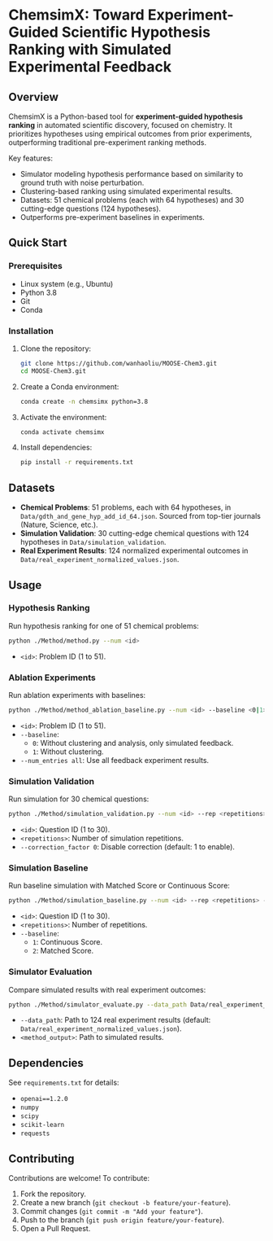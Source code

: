 # ChemsimX: Toward Experiment-Guided Scientific Hypothesis Ranking with Simulated Experimental Feedback

## Overview
ChemsimX is a Python-based tool for **experiment-guided hypothesis ranking** in automated scientific discovery, focused on chemistry. It prioritizes hypotheses using empirical outcomes from prior experiments, outperforming traditional pre-experiment ranking methods.

Key features:
- Simulator modeling hypothesis performance based on similarity to ground truth with noise perturbation.
- Clustering-based ranking using simulated experimental results.
- Datasets: 51 chemical problems (each with 64 hypotheses) and 30 cutting-edge questions (124 hypotheses).
- Outperforms pre-experiment baselines in experiments.

## Quick Start

### Prerequisites
- Linux system (e.g., Ubuntu)
- Python 3.8
- Git
- Conda

### Installation
1. Clone the repository:
   ```bash
   git clone https://github.com/wanhaoliu/MOOSE-Chem3.git
   cd MOOSE-Chem3.git
   ```
2. Create a Conda environment:
   ```bash
   conda create -n chemsimx python=3.8
   ```
3. Activate the environment:
   ```bash
   conda activate chemsimx
   ```
4. Install dependencies:
   ```bash
   pip install -r requirements.txt
   ```

## Datasets
- **Chemical Problems**: 51 problems, each with 64 hypotheses, in `Data/gdth_and_gene_hyp_add_id_64.json`. Sourced from top-tier journals (Nature, Science, etc.).
- **Simulation Validation**: 30 cutting-edge chemical questions with 124 hypotheses in `Data/simulation_validation`.
- **Real Experiment Results**: 124 normalized experimental outcomes in `Data/real_experiment_normalized_values.json`.

## Usage

### Hypothesis Ranking
Run hypothesis ranking for one of 51 chemical problems:
```bash
python ./Method/method.py --num <id>
```
- `<id>`: Problem ID (1 to 51).

### Ablation Experiments
Run ablation experiments with baselines:
```bash
python ./Method/method_ablation_baseline.py --num <id> --baseline <0|1> --num_entries all
```
- `<id>`: Problem ID (1 to 51).
- `--baseline`:
  - `0`: Without clustering and analysis, only simulated feedback.
  - `1`: Without clustering.
- `--num_entries all`: Use all feedback experiment results.

### Simulation Validation
Run simulation for 30 chemical questions:
```bash
python ./Method/simulation_validation.py --num <id> --rep <repetitions> --correction_factor 0
```
- `<id>`: Question ID (1 to 30).
- `<repetitions>`: Number of simulation repetitions.
- `--correction_factor 0`: Disable correction (default: 1 to enable).

### Simulation Baseline
Run baseline simulation with Matched Score or Continuous Score:
```bash
python ./Method/simulation_baseline.py --num <id> --rep <repetitions> --baseline <1|2>
```
- `<id>`: Question ID (1 to 30).
- `<repetitions>`: Number of repetitions.
- `--baseline`:
  - `1`: Continuous Score.
  - `2`: Matched Score.

### Simulator Evaluation
Compare simulated results with real experiment outcomes:
```bash
python ./Method/simulator_evaluate.py --data_path Data/real_experiment_normalized_values.json --method_path <method_output>
```
- `--data_path`: Path to 124 real experiment results (default: `Data/real_experiment_normalized_values.json`).
- `<method_output>`: Path to simulated results.

## Dependencies
See `requirements.txt` for details:
- `openai==1.2.0`
- `numpy`
- `scipy`
- `scikit-learn`
- `requests`

## Contributing
Contributions are welcome! To contribute:
1. Fork the repository.
2. Create a new branch (`git checkout -b feature/your-feature`).
3. Commit changes (`git commit -m "Add your feature"`).
4. Push to the branch (`git push origin feature/your-feature`).
5. Open a Pull Request.


